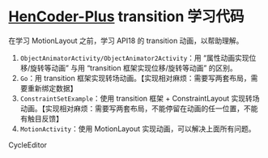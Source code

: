 # [HenCoder-Plus](https://plus.hencoder.com) transition 学习代码

在学习 MotionLayout 之前，学习 API18 的 transition 动画，以帮助理解。

1. `ObjectAnimatorActivity/ObjectAnimator2Activity`：用 “属性动画实现位移/旋转等动画” 与用 “transition 框架实现位移/旋转等动画” 的区别。
2. `Go`：用 transition 框架实现转场动画。【实现相对麻烦：需要写两套布局，需要重新绑定数据】
3. `ConstraintSetExample`：使用 transition 框架 +  ConstraintLayout 实现转场动画。【实现相对麻烦：需要写两套布局，不能停留在动画的任一位置，不能有触目反馈】
4. `MotionActivity`：使用 MotionLayout 实现动画，可以解决上面所有问题。

CycleEditor
